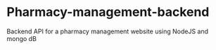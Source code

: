 # Pharmacy-management-backend
Backend API for a pharmacy management website using NodeJS and mongo dB
